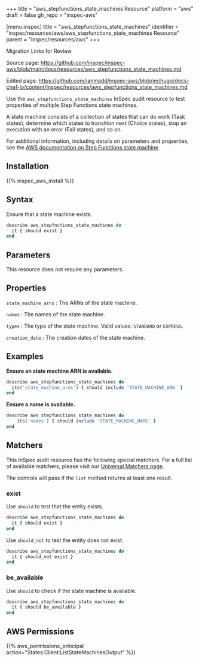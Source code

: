 +++
title = "aws_stepfunctions_state_machines Resource"
platform = "aws"
draft = false
gh_repo = "inspec-aws"

[menu.inspec]
title = "aws_stepfunctions_state_machines"
identifier = "inspec/resources/aws/aws_stepfunctions_state_machines Resource"
parent = "inspec/resources/aws"
+++

<div class="admonition-note">
<p class="admonition-note-title">Migration Links for Review</p>
<div class="admonition-note-text">
<p>Source page: <a href="https://github.com/inspec/inspec-aws/blob/main/docs/resources/aws_stepfunctions_state_machines.md">https://github.com/inspec/inspec-aws/blob/main/docs/resources/aws_stepfunctions_state_machines.md</a></p>
<p>Edited page: <a href="https://github.com/ianmadd/inspec-aws/blob/im/hugo/docs-chef-io/content/inspec/resources/aws_stepfunctions_state_machines.md">https://github.com/ianmadd/inspec-aws/blob/im/hugo/docs-chef-io/content/inspec/resources/aws_stepfunctions_state_machines.md</a></p>
</div>
</div>


Use the `aws_stepfunctions_state_machines` InSpec audit resource to test properties of multiple Step Functions state machines.

A state machine consists of a collection of states that can do work (Task states), determine which states to transition next (Choice states), stop an execution with an error (Fail states), and so on.

For additional information, including details on parameters and properties, see the [AWS documentation on Step Functions state machine](https://docs.aws.amazon.com/AWSCloudFormation/latest/UserGuide/aws-resource-stepfunctions-statemachine.html).

## Installation

{{% inspec_aws_install %}}

## Syntax

Ensure that a state machine exists.

```ruby
describe aws_stepfnctions_state_machines do
  it { should exist }
end
```

## Parameters

This resource does not require any parameters.

## Properties

`state_machine_arns`
: The ARNs of the state machine.

`names`
: The names of the state machine.

`types`
: The type of the state machine. Valid values: `STANDARD` or `EXPRESS`.

`creation_date`
: The creation dates of the state machine.

## Examples

**Ensure an state machine ARN is available.**

```ruby
describe aws_stepfunctions_state_machines do
  its('state_machine_arns') { should include 'STATE_MACHINE_ARN' }
end
```

**Ensure a name is available.**

```ruby
describe aws_stepfunctions_state_machines do
    its('names') { should include 'STATE_MACHINE_NAME' }
end
```

## Matchers

This InSpec audit resource has the following special matchers. For a full list of available matchers, please visit our [Universal Matchers page](https://www.inspec.io/docs/reference/matchers/).

The controls will pass if the `list` method returns at least one result.

### exist

Use `should` to test that the entity exists.

```ruby
describe aws_stepfunctions_state_machines do
  it { should exist }
end
```

Use `should_not` to test the entity does not exist.

```ruby
describe aws_stepfunctions_state_machines do
  it { should_not exist }
end
```

### be_available

Use `should` to check if the state machine is available.

```ruby
describe aws_stepfunctions_state_machines do
  it { should be_available }
end
```

## AWS Permissions

{{% aws_permissions_principal action="States:Client:ListStateMachinesOutput" %}}
